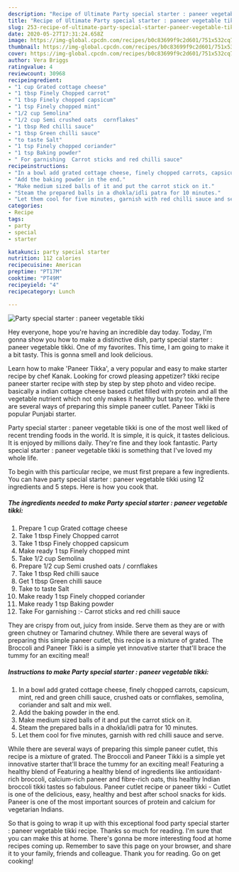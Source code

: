 ```yaml
---
description: "Recipe of Ultimate Party special starter : paneer vegetable tikki"
title: "Recipe of Ultimate Party special starter : paneer vegetable tikki"
slug: 253-recipe-of-ultimate-party-special-starter-paneer-vegetable-tikki
date: 2020-05-27T17:31:24.658Z
image: https://img-global.cpcdn.com/recipes/b0c83699f9c2d601/751x532cq70/party-special-starter-paneer-vegetable-tikki-recipe-main-photo.jpg
thumbnail: https://img-global.cpcdn.com/recipes/b0c83699f9c2d601/751x532cq70/party-special-starter-paneer-vegetable-tikki-recipe-main-photo.jpg
cover: https://img-global.cpcdn.com/recipes/b0c83699f9c2d601/751x532cq70/party-special-starter-paneer-vegetable-tikki-recipe-main-photo.jpg
author: Vera Briggs
ratingvalue: 4
reviewcount: 30968
recipeingredient:
- "1 cup Grated cottage cheese"
- "1 tbsp Finely Chopped carrot"
- "1 tbsp Finely chopped capsicum"
- "1 tsp Finely chopped mint"
- "1/2 cup Semolina"
- "1/2 cup Semi crushed oats  cornflakes"
- "1 tbsp Red chilli sauce"
- "1 tbsp Green chilli sauce"
- "to taste Salt"
- "1 tsp Finely chopped coriander"
- "1 tsp Baking powder"
- " For garnishing  Carrot sticks and red chilli sauce"
recipeinstructions:
- "In a bowl add grated cottage cheese, finely chopped carrots, capsicum, mint, red and green chilli sauce, crushed oats or cornflakes, semolina, coriander and salt and mix well."
- "Add the baking powder in the end."
- "Make medium sized balls of it and put the carrot stick on it."
- "Steam the prepared balls in a dhokla/idli patra for 10 minutes."
- "Let them cool for five minutes, garnish with red chilli sauce and serve."
categories:
- Recipe
tags:
- party
- special
- starter

katakunci: party special starter 
nutrition: 112 calories
recipecuisine: American
preptime: "PT17M"
cooktime: "PT49M"
recipeyield: "4"
recipecategory: Lunch

---
```



![Party special starter : paneer vegetable tikki](https://img-global.cpcdn.com/recipes/b0c83699f9c2d601/751x532cq70/party-special-starter-paneer-vegetable-tikki-recipe-main-photo.jpg)

Hey everyone, hope you're having an incredible day today. Today, I'm gonna show you how to make a distinctive dish, party special starter : paneer vegetable tikki. One of my favorites. This time, I am going to make it a bit tasty. This is gonna smell and look delicious.

Learn how to make &#39;Paneer Tikka&#39;, a very popular and easy to make starter recipe by chef Kanak. Looking for crowd pleasing appetizer? tikki recipe paneer starter recipe with step by step by step photo and video recipe. basically a indian cottage cheese based cutlet filled with protein and all the vegetable nutrient which not only makes it healthy but tasty too. while there are several ways of preparing this simple paneer cutlet. Paneer Tikki is popular Punjabi starter.

Party special starter : paneer vegetable tikki is one of the most well liked of recent trending foods in the world. It is simple, it is quick, it tastes delicious. It is enjoyed by millions daily. They're fine and they look fantastic. Party special starter : paneer vegetable tikki is something that I've loved my whole life.


To begin with this particular recipe, we must first prepare a few ingredients. You can have party special starter : paneer vegetable tikki using 12 ingredients and 5 steps. Here is how you cook that.

<!--inarticleads1-->

##### The ingredients needed to make Party special starter : paneer vegetable tikki:

1. Prepare 1 cup Grated cottage cheese
1. Take 1 tbsp Finely Chopped carrot
1. Take 1 tbsp Finely chopped capsicum
1. Make ready 1 tsp Finely chopped mint
1. Take 1/2 cup Semolina
1. Prepare 1/2 cup Semi crushed oats / cornflakes
1. Take 1 tbsp Red chilli sauce
1. Get 1 tbsp Green chilli sauce
1. Take to taste Salt
1. Make ready 1 tsp Finely chopped coriander
1. Make ready 1 tsp Baking powder
1. Take  For garnishing :- Carrot sticks and red chilli sauce


They are crispy from out, juicy from inside. Serve them as they are or with green chutney or Tamarind chutney. While there are several ways of preparing this simple paneer cutlet, this recipe is a mixture of grated. The Broccoli and Paneer Tikki is a simple yet innovative starter that&#39;ll brace the tummy for an exciting meal! 

<!--inarticleads2-->

##### Instructions to make Party special starter : paneer vegetable tikki:

1. In a bowl add grated cottage cheese, finely chopped carrots, capsicum, mint, red and green chilli sauce, crushed oats or cornflakes, semolina, coriander and salt and mix well.
1. Add the baking powder in the end.
1. Make medium sized balls of it and put the carrot stick on it.
1. Steam the prepared balls in a dhokla/idli patra for 10 minutes.
1. Let them cool for five minutes, garnish with red chilli sauce and serve.


While there are several ways of preparing this simple paneer cutlet, this recipe is a mixture of grated. The Broccoli and Paneer Tikki is a simple yet innovative starter that&#39;ll brace the tummy for an exciting meal! Featuring a healthy blend of Featuring a healthy blend of ingredients like antioxidant-rich broccoli, calcium-rich paneer and fibre-rich oats, this healthy Indian broccoli tikki tastes so fabulous. Paneer cutlet recipe or paneer tikki - Cutlet is one of the delicious, easy, healthy and best after school snacks for kids. Paneer is one of the most important sources of protein and calcium for vegetarian Indians. 

So that is going to wrap it up with this exceptional food party special starter : paneer vegetable tikki recipe. Thanks so much for reading. I'm sure that you can make this at home. There's gonna be more interesting food at home recipes coming up. Remember to save this page on your browser, and share it to your family, friends and colleague. Thank you for reading. Go on get cooking!
